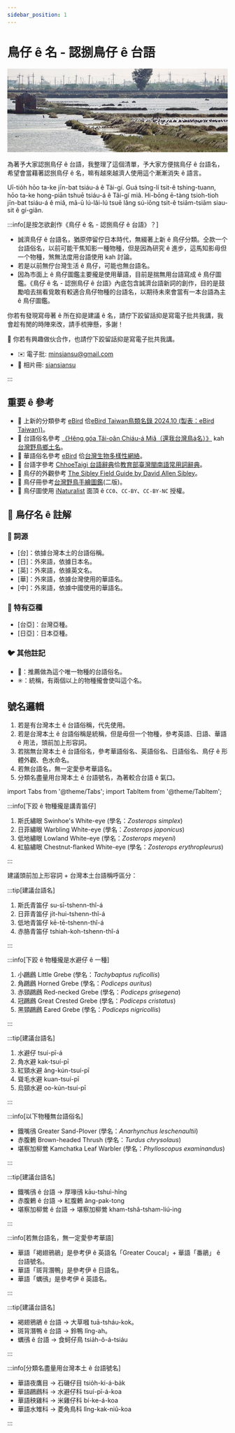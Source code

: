```yaml
---
sidebar_position: 1
---
```


# 鳥仔 ê 名 - 認捌鳥仔 ê 台語

![image](./img/cover_photo.jpeg)

為著予大家認捌鳥仔 ê 台語，我整理了這個清單，予大家方便揣鳥仔 ê 台語名，希望會當藉著認捌鳥仔 ê 名，嘛有越來越濟人使用這个漸漸消失 ê 語言。

Uī-tio̍h hōo ta-ke jīn-bat tsiáu-á ê Tâi-gí. Guá tsíng-lí tsit-ê tshing-tuann, hōo ta-ke hong-piān tshuē tsiáu-á ê Tâi-gí miâ. Hi-bōng ē-tàng tsioh-tioh jīn-bat tsiáu-á ê miâ, mā-ū lú-lâi-lú tsuē lâng sú-iōng tsit-ê tsiām-tsiām siau-sit ê gí-giân.

:::info[是按怎欲創作《鳥仔 ê 名 - 認捌鳥仔 ê 台語》？]

- 誠濟鳥仔 ê 台語名，猶原停留佇日本時代，無綴著上新 ê 鳥仔分類。仝款一个台語俗名，以前可能干焦知影一種物種，但是因為研究 ê 進步，這馬知影毋但一个物種，煞無法度用台語使用 kah 討論。
- 若是以前無佇台灣生活 ê 鳥仔，可能也無台語名。
- 因為市面上 ê 鳥仔圖鑑主要攏是使用華語，目前是揣無用台語寫成 ê 鳥仔圖鑑。《鳥仔 ê 名 - 認捌鳥仔 ê 台語》內底包含誠濟台語新詞的創作，目的是鼓勵咱去揣看覓敢有較適合鳥仔物種的台語名，以期待未來會當有一本台語為主 ê 鳥仔圖鑑。

你若有發現寫毋著 ê 所在抑是建議 ê 名，請佇下跤留話抑是寫電子批共我講，我會趁有閒的時陣來改，請手梳攑懸，多謝！

🚀 你若有興趣做伙合作，也請佇下跤留話抑是寫電子批共我講。

- ✉️ 電子批: [minsiansu@gmail.com](mailto:minsiansu@gmail.com)
- 📸 相片冊: [siansiansu](https://www.instagram.com/siansiansu/)

:::

## 重要 ê 參考

- 📕 上新的分類參考 [eBird](https://ebird.org/home) 佮[eBird Taiwan鳥類名錄 2024.10 (製表：eBird Taiwan))](https://docs.google.com/spreadsheets/d/1PnZ2V8jMjw9MvGLlXNs05gSz43sigs-tewDdx19YebA/edit?usp=sharing)。
- 📕 台語俗名參考 [《Hêng góa Tâi-oân Chiáu-á Miâ（還我台灣鳥á名）》](https://siaulahjih.github.io/TaiOanChiauA/) kah [台灣野鳥鄉土名](https://www.oocities.org/~smewmao/taiwan/twnname.html)。
- 📕 華語俗名參考 [eBird](https://ebird.org/home) 佮[台灣生物多樣性網絡](https://www.tbn.org.tw/)。
- 📕 台語字參考 [ChhoeTaigi 台語辭典](https://chhoe.taigi.info/)佮[教育部臺灣閩南語常用詞辭典](https://sutian.moe.edu.tw/)。
- 📕 鳥仔的外觀參考 [The Sibley Field Guide by David Allen Sibley](https://www.audubon.org/marketplace/sibley-field-guides)。
- 📕 鳥仔冊參考[台灣野鳥手繪圖鑑](https://www.books.com.tw/products/0010918403)(二版)。
- 📕 鳥仔圖使用 [iNaturalist](https://www.inaturalist.org/) 面頂 ê `CC0`、`CC-BY`、`CC-BY-NC` 授權。

## 📖 鳥仔名 ê 註解

### 📎 詞源

- [台]：依據台灣本土的台語俗稱。
- [日]：外來語，依據日本名。
- [英]：外來語，依據英文名。
- [華]：外來語，依據台灣使用的華語名。
- [中]：外來語，依據中國使用的華語名。

### 🎏 特有亞種

- [台亞]：台灣亞種。
- [日亞]：日本亞種。

### 🐦 其他註記

- 🎯：推薦做為這个唯一物種的台語俗名。
- ✳️：統稱，有兩個以上的物種攏會使叫這个名。

## 號名邏輯

1. 若是有台灣本土 ê 台語俗稱，代先使用。
2. 若是台灣本土 ê 台語俗稱是統稱，但是毋但一个物種，參考英語、日語、華語 ê 用法，頭前加上形容詞。
3. 若揣無台灣本土 ê 台語俗名，參考華語俗名、英語俗名、日語俗名、鳥仔 ê 形體外觀、色水命名。
4. 若無台語名，無一定愛參考華語名。
5. 分類名盡量用台灣本土 ê 台語號名，為著較合台語 ê 氣口。

import Tabs from '@theme/Tabs';
import TabItem from '@theme/TabItem';

<Tabs>
  <TabItem value="範例一">
:::info[下跤 ê 物種攏是講青笛仔]

1. 斯氏繡眼 Swinhoe's White-eye (學名：*Zosterops simplex*)
2. 日菲繡眼 Warbling White-eye (學名：*Zosterops japonicus*)
3. 低地繡眼 Lowland White-eye (學名：*Zosterops meyeni*)
4. 紅脇繡眼 Chestnut-flanked White-eye (學名：*Zosterops erythropleurus*)

:::

建議頭前加上形容詞 + 台灣本土台語稱呼區分：

:::tip[建議台語名]

  1. 斯氏青笛仔 su-sī-tshenn-thî-á
  2. 日菲青笛仔 ji̍t-hui-tshenn-thî-á
  3. 低地青笛仔 kē-tē-tshenn-thî-á
  4. 赤胳青笛仔 tshiah-koh-tshenn-thî-á

:::
  </TabItem>
  <TabItem value="範例二">

:::info[下跤 ê 物種攏是水避仔 ê 一種]

1. 小鸊鷉 Little Grebe (學名：*Tachybaptus ruficollis*)
2. 角鸊鷉 Horned Grebe (學名：*Podiceps auritus*)
3. 赤頸鸊鷉 Red-necked Grebe (學名：*Podiceps grisegena*)
4. 冠鸊鷉 Great Crested Grebe (學名：*Podiceps cristatus*)
5. 黑頸鸊鷉 Eared Grebe (學名：*Podiceps nigricollis*)

:::

:::tip[建議台語名]

1. 水避仔 tsuí-pī-á
2. 角水避 kak-tsuí-pī
3. 紅頸水避 âng-kún-tsuí-pī
4. 聳毛水避 kuan-tsuí-pī
5. 烏頸水避 oo-kún-tsuí-pī

:::

  </TabItem>
  <TabItem value="範例三">

:::info[以下物種無台語俗名]

- 鐵嘴鴴 Greater Sand-Plover (學名：*Anarhynchus leschenaultii*)
- 赤腹鶇 Brown-headed Thrush (學名：*Turdus chrysolaus*)
- 堪察加柳鶯 Kamchatka Leaf Warbler (學名：*Phylloscopus examinandus*)

:::

:::tip[建議台語名]

- 鐵嘴鴴 ê 台語 -> 厚喙鴴 kāu-tshuì-hîng
- 赤腹鶇 ê 台語 -> 紅腹鶇 âng-pak-tong
- 堪察加柳鶯 ê 台語 -> 堪察加柳鶯 kham-tshâ-tsham-liú-ing

:::

  </TabItem>

  <TabItem value="範例四">

:::info[若無台語名，無一定愛參考華語]

- 華語「褐翅鴉鵑」是參考伊 ê 英語名「Greater Coucal」+ 華語「番鵑」 ê 台語號名。
- 華語「斑背潛鴨」是參考伊 ê 日語名。
- 華語「蠣鴴」是參考伊 ê 英語名。

:::

:::tip[建議台語名]

- 褐翅鴉鵑 ê 台語 -> 大草嘓 tuā-tsháu-kok。
- 斑背潛鴨 ê 台語 -> 鈴鴨 lîng-ah。
- 蠣鴴 ê 台語 -> 食蚵仔鳥 tsia̍h-ô-á-tsiáu

:::

  </TabItem>

  <TabItem value="範例五">

:::info[分類名盡量用台灣本土 ê 台語號名]

- 華語夜鷹目 -> 石磯仔目 tsio̍h-ki-á-ba̍k
- 華語鸊鷉科 -> 水避仔科 tsuí-pī-á-koa
- 華語秧雞科 -> 米雞仔科 bí-ke-á-koa
- 華語水雉科 -> 菱角鳥科 lîng-kak-niû-koa

:::

  </TabItem>
</Tabs>
